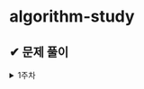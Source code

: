 # algorithm-study

## ✔ 문제 풀이
  <details>
  <summary>1주차</summary>
  <div markdown="1">

  ### 23.11.07 화요일
  
  | 이름 | 문제 1   | 정답코드/시간 | 문제  2  | 정답코드/시간 |
  | :--: | :-----------:  | :-----:  | :-----------:  | :-----:  | 
  | 김도형 | [백준 17070_파이프 옮기기1](https://www.acmicpc.net/problem/17070)  | 깃헙 링크 첨부 / 23.11.07 5pm | [백준 17070_파이프 옮기기1](https://www.acmicpc.net/problem/17070)  | 깃헙 링크 첨부 / 23.11.07 5pm |
  | 신민선 | [백준 17070_파이프 옮기기1](https://www.acmicpc.net/problem/17070)  | 깃헙 링크 첨부 / 23.11.07 5pm | [백준 17070_파이프 옮기기1](https://www.acmicpc.net/problem/17070)  | 깃헙 링크 첨부 / 23.11.07 5pm |
  | 이명범 | [백준 17070_파이프 옮기기1](https://www.acmicpc.net/problem/17070)  | 깃헙 링크 첨부 / 23.11.07 5pm | [백준 17070_파이프 옮기기1](https://www.acmicpc.net/problem/17070)  | 깃헙 링크 첨부 / 23.11.07 5pm |
  | 이수민 | [백준 17070_파이프 옮기기1](https://www.acmicpc.net/problem/17070)  | 깃헙 링크 첨부 / 23.11.07 5pm | [백준 17070_파이프 옮기기1](https://www.acmicpc.net/problem/17070)  | 깃헙 링크 첨부 / 23.11.07 5pm |
  | 이승민 | [백준 17070_파이프 옮기기1](https://www.acmicpc.net/problem/17070)  | 깃헙 링크 첨부 / 23.11.07 5pm | [백준 17070_파이프 옮기기1](https://www.acmicpc.net/problem/17070)  | 깃헙 링크 첨부 / 23.11.07 5pm |


  </div>
  </details>
